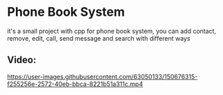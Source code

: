 # Phone Book System
it's a small project with cpp for phone book system, you can add contact, remove, edit, call, send message and search with different ways



## Video: 

https://user-images.githubusercontent.com/63050133/150676315-f255256e-2572-40eb-bbca-8221b51a311c.mp4
